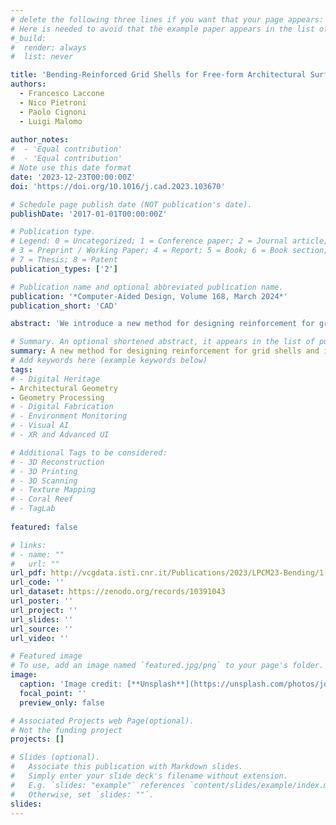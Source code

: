 ```yaml
---
# delete the following three lines if you want that your page appears:
# Here is needed to avoid that the example paper appears in the list of publications
#_build:
#  render: always
#  list: never

title: 'Bending-Reinforced Grid Shells for Free-form Architectural Surfaces'
authors:
  - Francesco Laccone
  - Nico Pietroni
  - Paolo Cignoni
  - Luigi Malomo
  
author_notes:
#  - 'Equal contribution'
#  - 'Equal contribution'
# Note use this date format
date: '2023-12-23T00:00:00Z'
doi: 'https://doi.org/10.1016/j.cad.2023.103670'

# Schedule page publish date (NOT publication's date).
publishDate: '2017-01-01T00:00:00Z'

# Publication type.
# Legend: 0 = Uncategorized; 1 = Conference paper; 2 = Journal article;
# 3 = Preprint / Working Paper; 4 = Report; 5 = Book; 6 = Book section;
# 7 = Thesis; 8 = Patent
publication_types: ['2']

# Publication name and optional abbreviated publication name.
publication: '*Computer-Aided Design, Volume 168, March 2024*'
publication_short: 'CAD'

abstract: 'We introduce a new method for designing reinforcement for grid shells and improving their resistance to out-of-plane forces inducing bending. The central concept is to support the base network of elements with an additional layer of beams placed at a certain distance from the base surface. We exploit two main techniques to design these structures: first, we derive the orientation of the beam network on a given initial surface forming the grid shell to be reinforced; then, we compute the height of the additional layer that maximizes its overall structural performance. Our method includes a new formulation to derive a smooth direction field that orients the quad remeshing and a novel algorithm that iteratively optimizes the height of the additional layer to minimize the structure’s compliance. We couple our optimization strategy with a set of constraints to improve buildability of the network and, simultaneously, preserve the initial surface. We showcase our method on a significant dataset of shapes to demonstrate its applicability to cases where free-form grid shells do not exhibit adequate structural performance due to their geometry.'

# Summary. An optional shortened abstract, it appears in the list of publications.
summary: A new method for designing reinforcement for grid shells and improving their resistance to out-of-plane forces inducing bending.
# Add keywords here (example keywords below)
tags:
# - Digital Heritage 
- Architectural Geometry
- Geometry Processing 
# - Digital Fabrication
# - Environment Monitoring
# - Visual AI
# - XR and Advanced UI

# Additional Tags to be considered: 
# - 3D Reconstruction
# - 3D Printing
# - 3D Scanning
# - Texture Mapping
# - Coral Reef
# - TagLab
 
featured: false

# links:
# - name: ""
#   url: ""
url_pdf: http://vcgdata.isti.cnr.it/Publications/2023/LPCM23-Bending/1-s2.0-S0010448523002026-main.pdf
url_code: ''
url_dataset: https://zenodo.org/records/10391043
url_poster: ''
url_project: ''
url_slides: ''
url_source: ''
url_video: ''

# Featured image
# To use, add an image named `featured.jpg/png` to your page's folder.
image:
  caption: 'Image credit: [**Unsplash**](https://unsplash.com/photos/jdD8gXaTZsc)'
  focal_point: ''
  preview_only: false

# Associated Projects web Page(optional).
# Not the funding project
projects: []

# Slides (optional).
#   Associate this publication with Markdown slides.
#   Simply enter your slide deck's filename without extension.
#   E.g. `slides: "example"` references `content/slides/example/index.md`.
#   Otherwise, set `slides: ""`.
slides:
---
```

<!-- Supplementary notes can be added here, including [code and math](https://wowchemy.com/docs/content/writing-markdown-latex/). -->
